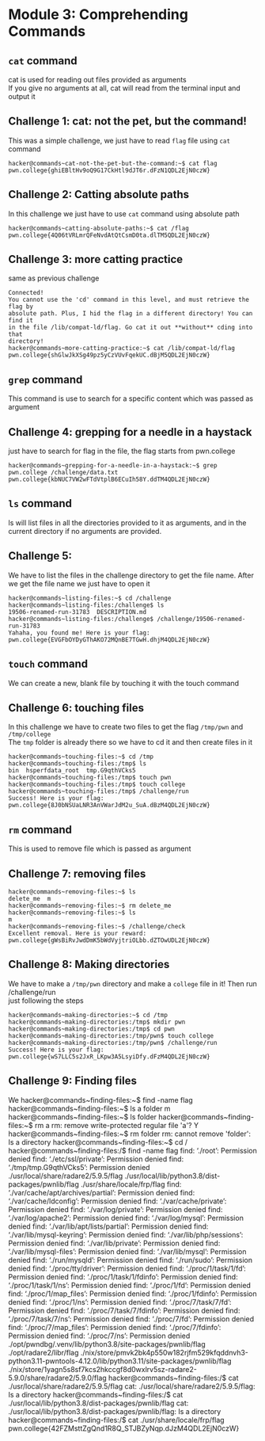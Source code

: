 # Module 3: Comprehending Commands
## 
## `cat` command
cat is used for reading out files provided as arguments<br>
If you give no arguments at all, cat will read from the terminal input and output it
## Challenge 1: cat: not the pet, but the command!
This was a simple challenge, we just have to read `flag` file using `cat` command
```
hacker@commands~cat-not-the-pet-but-the-command:~$ cat flag
pwn.college{ghiEBltHv9oQ9G17CkHtl9dJT6r.dFzN1QDL2EjN0czW}
```
## Challenge 2: Catting absolute paths
In this challenge we just have to use `cat` command using absolute path
```
hacker@commands~catting-absolute-paths:~$ cat /flag
pwn.college{4Q06tVRLmrQFeNvdAtQtCsmD0ta.dlTM5QDL2EjN0czW}
```

## Challenge 3: more catting practice
same as previous challenge
```
Connected!
You cannot use the 'cd' command in this level, and must retrieve the flag by
absolute path. Plus, I hid the flag in a different directory! You can find it
in the file /lib/compat-ld/flag. Go cat it out **without** cding into that
directory!
hacker@commands~more-catting-practice:~$ cat /lib/compat-ld/flag
pwn.college{shGlwJkXSg49pz5yCzVUvFqekUC.dBjM5QDL2EjN0czW}
```
## `grep` command
This command is use to search for a specific content which was passed as argument
## Challenge 4: grepping for a needle in a haystack
just have to search for flag in the file, the flag starts from pwn.college
```
hacker@commands~grepping-for-a-needle-in-a-haystack:~$ grep pwn.college /challenge/data.txt
pwn.college{kbNUC7VW2wFTdVtplB6ECuIh58Y.ddTM4QDL2EjN0czW}
```

## `ls` command
ls will list files in all the directories provided to it as arguments, and in the current directory if no arguments are provided.
## Challenge 5: 
We have to list the files in the challenge directory to get the file name. After we get the file name we just have to open it
```
hacker@commands~listing-files:~$ cd /challenge
hacker@commands~listing-files:/challenge$ ls
19506-renamed-run-31783  DESCRIPTION.md
hacker@commands~listing-files:/challenge$ /challenge/19506-renamed-run-31783
Yahaha, you found me! Here is your flag:
pwn.college{EVGFbOYDyGThAKO72MQnBE7TGwH.dhjM4QDL2EjN0czW}
```
## `touch` command
We can create a new, blank file by touching it with the touch command
## Challenge 6: touching files
In this challenge we have to create two files to get the flag `/tmp/pwn` and `/tmp/college`<br>
The `tmp` folder is already there so we have to cd it and then create files in it
```
hacker@commands~touching-files:~$ cd /tmp
hacker@commands~touching-files:/tmp$ ls
bin  hsperfdata_root  tmp.G9qthVCks5
hacker@commands~touching-files:/tmp$ touch pwn
hacker@commands~touching-files:/tmp$ touch college
hacker@commands~touching-files:/tmp$ /challenge/run
Success! Here is your flag:
pwn.college{8J0bNSUaLNR3AnVWarJdM2u_SuA.dBzM4QDL2EjN0czW}
```

## `rm` command
This is used to remove file which is passed as argument
## Challenge 7: removing files
```
hacker@commands~removing-files:~$ ls
delete_me  m
hacker@commands~removing-files:~$ rm delete_me
hacker@commands~removing-files:~$ ls
m
hacker@commands~removing-files:~$ /challenge/check
Excellent removal. Here is your reward:
pwn.college{gWsBiRvJwdDmK5bWdVyjtriOLbb.dZTOwUDL2EjN0czW}
```
## Challenge 8: Making directories
We have to make a `/tmp/pwn` directory and make a `college` file in it! Then run /challenge/run<br>
just following the steps
```
hacker@commands~making-directories:~$ cd /tmp
hacker@commands~making-directories:/tmp$ mkdir pwn
hacker@commands~making-directories:/tmp$ cd pwn
hacker@commands~making-directories:/tmp/pwn$ touch college
hacker@commands~making-directories:/tmp/pwn$ /challenge/run
Success! Here is your flag:
pwn.college{wS7LLC5s2JxR_LKpw3A5LsyiDfy.dFzM4QDL2EjN0czW}
```
## Challenge 9: Finding files
We 
hacker@commands~finding-files:~$ find -name flag
hacker@commands~finding-files:~$ ls
a  folder  m
hacker@commands~finding-files:~$ ls folder
hacker@commands~finding-files:~$ rm a
rm: remove write-protected regular file 'a'? Y
hacker@commands~finding-files:~$ rm folder
rm: cannot remove 'folder': Is a directory
hacker@commands~finding-files:~$ cd /
hacker@commands~finding-files:/$ find -name flag
find: ‘./root’: Permission denied
find: ‘./etc/ssl/private’: Permission denied
find: ‘./tmp/tmp.G9qthVCks5’: Permission denied
./usr/local/share/radare2/5.9.5/flag
./usr/local/lib/python3.8/dist-packages/pwnlib/flag
./usr/share/locale/frp/flag
find: ‘./var/cache/apt/archives/partial’: Permission denied
find: ‘./var/cache/ldconfig’: Permission denied
find: ‘./var/cache/private’: Permission denied
find: ‘./var/log/private’: Permission denied
find: ‘./var/log/apache2’: Permission denied
find: ‘./var/log/mysql’: Permission denied
find: ‘./var/lib/apt/lists/partial’: Permission denied
find: ‘./var/lib/mysql-keyring’: Permission denied
find: ‘./var/lib/php/sessions’: Permission denied
find: ‘./var/lib/private’: Permission denied
find: ‘./var/lib/mysql-files’: Permission denied
find: ‘./var/lib/mysql’: Permission denied
find: ‘./run/mysqld’: Permission denied
find: ‘./run/sudo’: Permission denied
find: ‘./proc/tty/driver’: Permission denied
find: ‘./proc/1/task/1/fd’: Permission denied
find: ‘./proc/1/task/1/fdinfo’: Permission denied
find: ‘./proc/1/task/1/ns’: Permission denied
find: ‘./proc/1/fd’: Permission denied
find: ‘./proc/1/map_files’: Permission denied
find: ‘./proc/1/fdinfo’: Permission denied
find: ‘./proc/1/ns’: Permission denied
find: ‘./proc/7/task/7/fd’: Permission denied
find: ‘./proc/7/task/7/fdinfo’: Permission denied
find: ‘./proc/7/task/7/ns’: Permission denied
find: ‘./proc/7/fd’: Permission denied
find: ‘./proc/7/map_files’: Permission denied
find: ‘./proc/7/fdinfo’: Permission denied
find: ‘./proc/7/ns’: Permission denied
./opt/pwndbg/.venv/lib/python3.8/site-packages/pwnlib/flag
./opt/radare2/libr/flag
./nix/store/pmvk2bk4p550w182rjfm529kfqddnvh3-python3.11-pwntools-4.12.0/lib/python3.11/site-packages/pwnlib/flag
./nix/store/1yagn5s8sf7kcs2hkccgf8d0wxlrv5sz-radare2-5.9.0/share/radare2/5.9.0/flag
hacker@commands~finding-files:/$ cat ./usr/local/share/radare2/5.9.5/flag
cat: ./usr/local/share/radare2/5.9.5/flag: Is a directory
hacker@commands~finding-files:/$ cat ./usr/local/lib/python3.8/dist-packages/pwnlib/flag
cat: ./usr/local/lib/python3.8/dist-packages/pwnlib/flag: Is a directory
hacker@commands~finding-files:/$ cat ./usr/share/locale/frp/flag
pwn.college{42FZMsttZgQnd1R8Q_STJBZyNqp.dJzM4QDL2EjN0czW}
